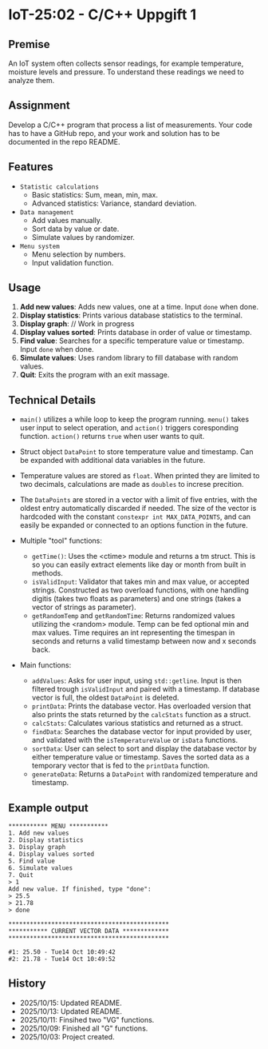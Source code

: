 # IoT-25:02 - C/C++ Uppgift 1

## Premise
An IoT system often collects sensor readings, for example temperature, moisture levels and pressure. To understand these readings we need to analyze them.

## Assignment
Develop a C/C++ program that process a list of measurements. Your code has to have a GitHub repo, and your work and solution has to be documented in the repo README.


## Features
- `Statistic calculations`
    - Basic statistics: Sum, mean, min, max.
    - Advanced statistics: Variance, standard deviation.
- `Data management`
    - Add values manually.
    - Sort data by value or date.
    - Simulate values by randomizer.
- `Menu system`
    - Menu selection by numbers.
    - Input validation function.


## Usage
1. **Add new values**: Adds new values, one at a time. Input `done` when done. 
2. **Display statistics**: Prints various database statistics to the terminal.
3. **Display graph**: // Work in progress
4. **Display values sorted**: Prints database in order of value or timestamp.
5. **Find value**: Searches for a specific temperature value or timestamp. Input `done` when done.
6. **Simulate values**: Uses random library to fill database with random values.
7. **Quit**: Exits the program with an exit massage.

## Technical Details
- `main()` utilizes a while loop to keep the program running. `menu()` takes user input to select operation, and `action()` triggers coresponding function. `action()` returns `true` when user wants to quit.
- Struct object `DataPoint` to store temperature value and timestamp. Can be expanded with additional data variables in the future.
- Temperature values are stored as `float`. When printed they are limited to two decimals, calculations are made as `doubles` to increse precition.
- The `DataPoints` are stored in a vector with a limit of five entries, with the oldest entry automatically discarded if needed. The size of the vector is hardcoded with the constant `constexpr int MAX_DATA_POINTS`, and can easily be expanded or connected to an options function in the future.

- Multiple "tool" functions:
    - `getTime()`: Uses the \<ctime> module and returns a tm struct. This is so you can easily extract elements like day or month from built in methods.
    - `isValidInput`: Validator that takes min and max value, or accepted strings. Constructed as two overload functions, with one handling digitis (takes two floats as parameters) and one strings (takes a vector of strings as parameter).
    - `getRandomTemp` and `getRandomTime`: Returns randomized values utilizing the \<random> module. Temp can be fed optional min and max values. Time requires an int representing the timespan in seconds and returns a valid timestamp between now and x seconds back.

- Main functions:
    - `addValues`: Asks for user input, using `std::getline`. Input is then filtered trough `isValidInput` and paired with a timestamp. If database vector is full, the oldest `DataPoint` is deleted.
    - `printData`: Prints the database vector. Has overloaded version that also prints the stats returned by the `calcStats` function as a struct.
    - `calcStats`: Calculates various statistics and returned as a struct.
    - `findData`: Searches the database vector for input provided by user, and validated with the `isTemperatureValue` or `isData` functions.
    - `sortData`: User can select to sort and display the database vector by either temperature value or timestamp. Saves the sorted data as a temporary vector that is fed to the `printData` function.
    - `generateData`: Returns a `DataPoint` with randomized temperature and timestamp.

## Example output
```
*********** MENU ***********
1. Add new values
2. Display statistics
3. Display graph
4. Display values sorted
5. Find value
6. Simulate values
7. Quit
> 1
Add new value. If finished, type "done":
> 25.5
> 21.78
> done

*********************************************
*********** CURRENT VECTOR DATA *************
*********************************************

#1: 25.50 - Tue14 Oct 10:49:42
#2: 21.78 - Tue14 Oct 10:49:52
```

## History
- 2025/10/15: Updated README.
- 2025/10/13: Updated README.
- 2025/10/11: Finsihed two "VG" functions.
- 2025/10/09: Finished all "G" functions.
- 2025/10/03: Project created.